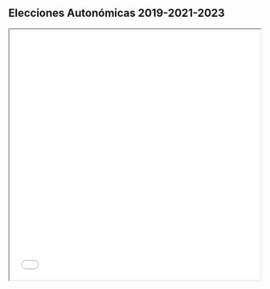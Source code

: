 ## Elecciones Autonómicas 2019-2021-2023

<iframe src="index.html" height="500" width="500"></iframe>

